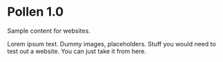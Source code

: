 # Pollen 1.0

Sample content for websites. 

Lorem ipsum text. Dummy images, placeholders. Stuff you would need to test out a website. You can just take it from here.
